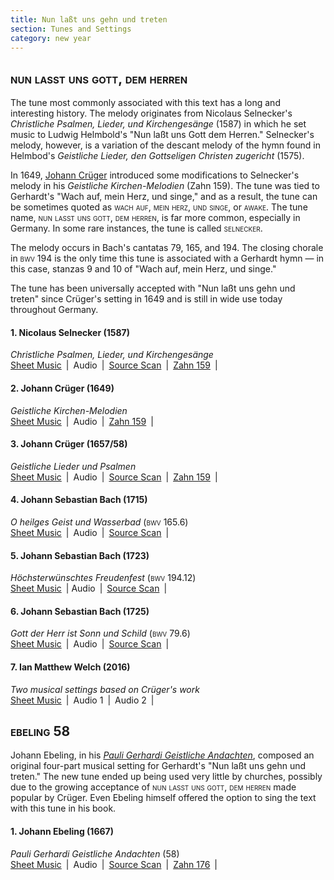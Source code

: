 ```yaml
---
title: Nun laßt uns gehn und treten
section: Tunes and Settings
category: new year
---
```


## <span style="font-variant:small-caps;">nun lasst uns gott, dem herren</span>

The tune most commonly associated with this text has a long and interesting history. The melody originates from Nicolaus Selnecker's *Christliche Psalmen, Lieder, und Kirchengesänge* (1587) in which he set music to Ludwig Helmbold's "Nun laßt uns Gott dem Herren." Selnecker's melody, however, is a variation of the descant melody of the hymn found in Helmbod's *Geistliche Lieder, den Gottseligen Christen zugericht* (1575). 

In 1649, [Johann Crüger](/authors/crüger) introduced some modifications to Selnecker's melody in his *Geistliche Kirchen-Melodien* (Zahn 159). The tune was tied to Gerhardt's "Wach auf, mein Herz, und singe," and as a result, the tune can be sometimes quoted as <span style="font-variant:small-caps;">wach auf, mein herz, und singe</span>, or <span style="font-variant:small-caps;">awake</span>. The tune name, <span style="font-variant:small-caps;">nun lasst uns gott, dem herren</span>, is far more common, especially in Germany. In some rare instances, the tune is called <span style="font-variant:small-caps;">selnecker</span>.

The melody occurs in Bach's cantatas 79, 165, and 194. The closing chorale in <span style="font-variant:small-caps;">bwv 194</span> is the only time this tune is associated with a Gerhardt hymn — in this case, stanzas 9 and 10 of "Wach auf, mein Herz, und singe."

The tune has been universally accepted with "Nun laßt uns gehn und treten" since Crüger's setting in 1649 and is still in wide use today throughout Germany.

#### 1. Nicolaus Selnecker (1587)

*Christliche Psalmen, Lieder, und Kirchengesänge*  
[Sheet Music](/hymns/010/music/010-selnecker.pdf) \| Audio \| [Source Scan](/hymns/010/scans/010-selnecker.pdf) \| [Zahn 159](/hymns/010/scans/zahn-159.pdf) \|  


#### 2. Johann Crüger (1649)

*Geistliche Kirchen-Melodien*  
[Sheet Music](/hymns/010/music/010-crüger-1.pdf) \| Audio \| [Zahn 159](/hymns/010/scans/zahn-159.pdf) \|  


#### 3. Johann Crüger (1657/58)

*Geistliche Lieder und Psalmen*  
[Sheet Music](/hymns/010/music/010-crüger-2.pdf) \| Audio \| [Source Scan](/hymns/010/scans/010-crüger-1657.pdf) \| [Zahn 159](/hymns/010/scans/zahn-159.pdf) \|  


#### 4. Johann Sebastian Bach (1715)

*O heilges Geist und Wasserbad* (<span style="font-variant:small-caps;">bwv 165.6</span>)  
[Sheet Music](/hymns/010/music/010-bwv165.pdf) \| Audio \| [Source Scan](/hymns/010/scans/bwv165-6.pdf) \|


#### 5. Johann Sebastian Bach (1723)

*Höchsterwünschtes Freudenfest* (<span style="font-variant:small-caps;">bwv 194.12</span>)  
[Sheet Music](/hymns/010/music/010-bwv194.pdf) \| Audio \| [Source Scan](/hymns/010/scans/bwv194-12.pdf) \|  


#### 6. Johann Sebastian Bach (1725)

*Gott der Herr ist Sonn und Schild* (<span style="font-variant:small-caps;">bwv 79.6</span>)  
[Sheet Music](/hymns/010/music/010-bwv79.pdf) \| Audio \| [Source Scan](/hymns/010/scans/bwv79-6.pdf) \|   

#### 7. Ian Matthew Welch (2016)

*Two musical settings based on Crüger's work*  
[Sheet Music](/hymns/010/music/010-welch.pdf) \| Audio 1 \| Audio 2 \|   



## <span style="font-variant:small-caps;">ebeling 58</span>

Johann Ebeling, in his [*Pauli Gerhardi Geistliche Andachten*](/sources/pauli_gerhardi), composed an original four-part musical setting for Gerhardt's "Nun laßt uns gehn und treten." The new tune ended up being used very little by churches, possibly due to the growing acceptance of <span style="font-variant:small-caps;">nun lasst uns gott, dem herren</span> made popular by Crüger. Even Ebeling himself offered the option to sing the text with this tune in his book. 

#### 1. Johann Ebeling (1667)

*Pauli Gerhardi Geistliche Andachten* (58)  
[Sheet Music](/hymns/010/music/010-ebeling-58.pdf) \| Audio \| [Source Scan](/hymns/010/scans/010-ebeling.pdf) \| [Zahn 176](/hymns/010/scans/zahn-176.pdf) \|
